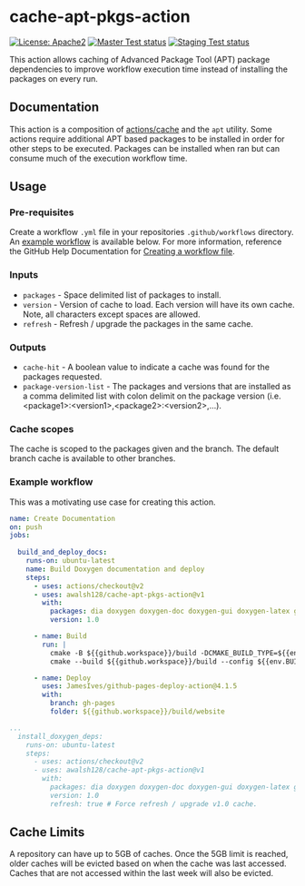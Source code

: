 # cache-apt-pkgs-action

[![License: Apache2](https://shields.io/badge/license-apache2-blue.svg)](https://github.com/awalsh128/fluentcpp/blob/master/LICENSE)
[![Master Test status](https://github.com/awalsh128/cache-apt-pkgs-action-ci/actions/workflows/master_test.yml/badge.svg)](https://github.com/awalsh128/cache-apt-pkgs-action-ci/actions/workflows/master_test.yml)
[![Staging Test status](https://github.com/awalsh128/cache-apt-pkgs-action-ci/actions/workflows/staging_test.yml/badge.svg)](https://github.com/awalsh128/cache-apt-pkgs-action-ci/actions/workflows/staging_test.yml)

This action allows caching of Advanced Package Tool (APT) package dependencies to improve workflow execution time instead of installing the packages on every run.

## Documentation

This action is a composition of [actions/cache](https://github.com/actions/cache/README.md) and the `apt` utility. Some actions require additional APT based packages to be installed in order for other steps to be executed. Packages can be installed when ran but can consume much of the execution workflow time.

## Usage

### Pre-requisites

Create a workflow `.yml` file in your repositories `.github/workflows` directory. An [example workflow](#example-workflow) is available below. For more information, reference the GitHub Help Documentation for [Creating a workflow file](https://help.github.com/en/articles/configuring-a-workflow#creating-a-workflow-file).

### Inputs

* `packages` - Space delimited list of packages to install.
* `version` - Version of cache to load. Each version will have its own cache. Note, all characters except spaces are allowed.
* `refresh` - Refresh / upgrade the packages in the same cache.

### Outputs

* `cache-hit` - A boolean value to indicate a cache was found for the packages requested.
* `package-version-list` - The packages and versions that are installed as a comma delimited list with colon delimit on the package version (i.e. \<package1>:<version1\>,\<package2>:\<version2>,...).
  

### Cache scopes

The cache is scoped to the packages given and the branch. The default branch cache is available to other branches.

### Example workflow

This was a motivating use case for creating this action.

```yaml
name: Create Documentation
on: push
jobs:
  
  build_and_deploy_docs:
    runs-on: ubuntu-latest
    name: Build Doxygen documentation and deploy
    steps:
      - uses: actions/checkout@v2
      - uses: awalsh128/cache-apt-pkgs-action@v1
        with:
          packages: dia doxygen doxygen-doc doxygen-gui doxygen-latex graphviz mscgen
          version: 1.0

      - name: Build        
        run: |
          cmake -B ${{github.workspace}}/build -DCMAKE_BUILD_TYPE=${{env.BUILD_TYPE}}      
          cmake --build ${{github.workspace}}/build --config ${{env.BUILD_TYPE}}

      - name: Deploy
        uses: JamesIves/github-pages-deploy-action@4.1.5
        with:
          branch: gh-pages
          folder: ${{github.workspace}}/build/website
```

```yaml
...
  install_doxygen_deps:
    runs-on: ubuntu-latest    
    steps:
      - uses: actions/checkout@v2
      - uses: awalsh128/cache-apt-pkgs-action@v1
        with:
          packages: dia doxygen doxygen-doc doxygen-gui doxygen-latex graphviz mscgen
          version: 1.0
          refresh: true # Force refresh / upgrade v1.0 cache.
```

## Cache Limits

A repository can have up to 5GB of caches. Once the 5GB limit is reached, older caches will be evicted based on when the cache was last accessed.  Caches that are not accessed within the last week will also be evicted.
